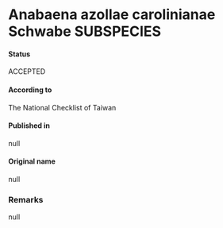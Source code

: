 # Anabaena azollae carolinianae Schwabe SUBSPECIES

#### Status
ACCEPTED

#### According to
The National Checklist of Taiwan

#### Published in
null

#### Original name
null

### Remarks
null
